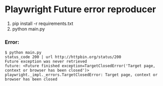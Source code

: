 # Playwright Future error reproducer

1. pip install -r requirements.txt
2. python main.py

### Error:

```
$ python main.py
status_code 200 | url http://httpbin.org/status/200
Future exception was never retrieved
future: <Future finished exception=TargetClosedError('Target page, context or browser has been closed')>
playwright._impl._errors.TargetClosedError: Target page, context or browser has been closed
```
